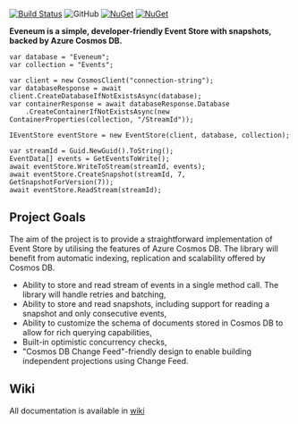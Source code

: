 [![Build Status](https://dev.azure.com/jkonecki/Eveneum/_apis/build/status/Continuous%20Integration)](https://dev.azure.com/jkonecki/Eveneum/_build/latest?definitionId=2)
![GitHub](https://img.shields.io/github/license/mashape/apistatus.svg?style=popout)
[![NuGet](https://img.shields.io/nuget/v/Eveneum.svg?style=popout)](https://www.nuget.org/packages/Eveneum/)
[![NuGet](https://img.shields.io/nuget/dt/Eveneum.svg?style=popout)](https://www.nuget.org/packages/Eveneum/)

**Eveneum is a simple, developer-friendly Event Store with snapshots, backed by Azure Cosmos DB.**

```
var database = "Eveneum";
var collection = "Events";

var client = new CosmosClient("connection-string");
var databaseResponse = await client.CreateDatabaseIfNotExistsAsync(database);
var containerResponse = await databaseResponse.Database
    .CreateContainerIfNotExistsAsync(new ContainerProperties(collection, "/StreamId"));

IEventStore eventStore = new EventStore(client, database, collection);

var streamId = Guid.NewGuid().ToString();
EventData[] events = GetEventsToWrite();
await eventStore.WriteToStream(streamId, events);
await eventStore.CreateSnapshot(streamId, 7, GetSnapshotForVersion(7));
await eventStore.ReadStream(streamId);
```

## Project Goals

The aim of the project is to provide a straightforward implementation of Event Store by utilising the features of Azure Cosmos DB. The library will benefit from automatic indexing, replication and scalability offered by Cosmos DB. 

 - Ability to store and read stream of events in a single method call. The library will handle retries and batching,
 - Ability to store and read snapshots, including support for reading a snapshot and only consecutive events,
 - Ability to customize the schema of documents stored in Cosmos DB to allow for rich querying capabilities,
 - Built-in optimistic concurrency checks,
 - "Cosmos DB Change Feed"-friendly design to enable building independent projections using Change Feed.
 
 ## Wiki
 
 All documentation is available in [wiki](https://github.com/Eveneum/Eveneum/wiki)

